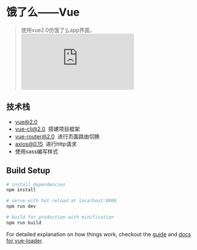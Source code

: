 # 饿了么——Vue
> 使用vue2.0仿饿了么app界面，![参考](http://coding.imooc.com/learn/list/74.html)
## 技术栈
* vue@2.0
* vue-cli@2.0  搭建项目框架
* vue-router@2.0  进行页面路由切换
* axios@0.15  进行http请求
* 使用sass编写样式
## Build Setup

``` bash
# install dependencies
npm install

# serve with hot reload at localhost:8080
npm run dev

# build for production with minification
npm run build
```

For detailed explanation on how things work, checkout the [guide](http://vuejs-templates.github.io/webpack/) and [docs for vue-loader](http://vuejs.github.io/vue-loader).
